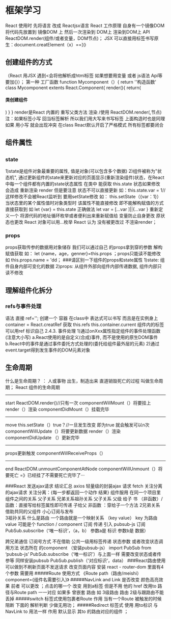 
<h1>框架学习</h1>
React 使用时 先将语言 改成 Reactjsx语言
React 工作原理 自身有一个镜像DOM 将代码先放置到 镜像DOM 上 然后一次渲染到 DOM上
渲染到DOM上 API ReactDOM.render(组件/或者变量，DOM节点)；
JSX 可以直接用标签书写原生：document.creatElement（x）==》》  <x><x/>
<h2>创建组件的方式</h2> （React 用JSX 遇到<会将他解析成html标签 如果想要用变量 或者 js语法 Api等  要加{}）；
第一种 工厂函数 function Mycomponent（）{ return ''<h1'>构造函数</'h1'>'
class Mycomponent extents React.Component{
render(){
		return(<div>
		<h4>类创建组件</h4>
		</div>)
}
}
render是React 内置的 重写父类方法 
渲染 /使用
ReactDOM.render(<Mycomponent/>,节点)注：如果标签小写 回当标签解析 
所以我们用大写来书写标签 上面构造时也是同理如果 用小写 就会出现冲突
在class React默认开启了严格模式  所有标签都要闭合 
<h2>组件属性<h2/>
<h3>state</h3>

1)state是组件对象最重要的属性, 值是对象(可以包含多个数据)
2)组件被称为"状态机", 通过更新组件的state来更新对应的页面显示(重新渲染组件)状态，在React 中每一个组件都有内置的state状态属性 在类中 能获取
this.state 状态如果修改 会造成 重新渲染 render 但是要注意 状态不可以直接更新 如：this.state.var = 1//这样修改不会被React监听到 
要用setState修改  如： this.setState（{var：1}）
当状态里的某个属性值时对象类型时 该属性不能直接修改 即不能解构赋值的方式直接获取到 如 let {var} = this.state
正确做法 let var = [...var ]||{...var } 重新定义一个 将源代码的地址循环枚举或者便利出来重新赋值给 变量防止自身更改 原状态也更改 React 对象可以用...枚举  React 认为 没有被更改过 不渲染render；
<h3>props</h3>
props获取传参的数据用对象储存
我们可以通过自己 的props拿到穿的参数 解构赋值获取  如： let {name，age，genner}=this.props ；props只能读不能修改
如 this.props.name = 'dd；
###请区别一下组件的props和state属性
1)state: 组件自身内部可变化的数据
2)props: 从组件外部向组件内部传递数据, 组件内部只读不修改
<h2>理解组件化拆分</h2>
<h3>refs与事件处理</h3>
语法 直接 ref=''; 创建一个 容器  在class中 表达式可以书写 而且是在实例身上 container = React.creatRef  
获取  this.refs   
	  this.container.current
组件内的标签可以用ref 标识自己
2.4.3. 事件处理
1)通过onXxx属性指定组件的事件处理函数(注意大小写)
a.React使用的是自定义(合成)事件, 而不是使用的原生DOM事件
b.React中的事件是通过事件委托方式处理的(委托给组件最外层的元素)
2)通过event.target得到发生事件的DOM元素对象
<h2>生命周期</h2>
什么是生命周期？ ：
人或事物 出生，制造出来 直道销毁死亡的过程 叫做生命周期；
React 组件的生命周期
<hr/>
start ReactDOM.render()//只有一次
	componentWillMount（）将要挂上
	render（）渲染
	componentDidMount（）挂载完毕
<hr/>
move this.setState（）true？//一旦发生改变 即为true 就会触发可以n次
	componentWillUpdate（）将要更新数据
	render（）渲染
	componentDidUpdate （）更新完毕
<hr/>
props更新触发
	componentWillReceiveProps（）
<hr/>
end ReactDOM.unmountComponentAtNode
	componentWillUnmount（）将要死亡   =》已经挂了不需要死亡完毕了···





###React 发送ajax请求 结论汇总
axios 轻量级的封装ajax 请求
fetch 关注分离的ajax请求 
关注分离：{每一步都返回一个动作 结果}
组件服用 在同一个项目里
组件之间的关系 
父子关系 兄弟关系祖孙关系 
父子关系  父级 给子  书 （非函数）/函数：直接写给标签属性即可传递
   子给父  非函数  ：穿给子一个方法
2兄弟关系 
借助共同的父组件 小心订阅与发布   
3祖孙关系 
什么是路由 
一个路由就是一个映射关系 （key value）
key 为路由value 可能是个 function / component 
订阅 传递 引入 pubsub-js 订阅 PubSub.subscribe（‘唯一标识’，（a，b） 
参数a是 标识 参数b是 数据）

跨兄弟通信 订阅号方式 
不在借助 公共一级用标签传递 状态参数 或者改变状态调用方法 
状态所在 的component （安装pubsub-js） 
import PubSub from ‘pubsub-js’
PubSub.subscribe（‘唯一标识’）与上面一样
需要改变状态或者传参等 
同样安装pubsub PubSub.publish（‘对应标识‘，data）
###React路由使用
可以做到不刷新页面不发送请求 改变页面内容 
安装 react - router-dom 里面有4个参数 需要用
#####Route   使用方式 《Route path（路由/meishi） component={组件名需要引入}》
#####NavLink and Link 是否改变 颜色高亮效果 前者 可以更改 ；点击的哪一个 改变 用到a标签 但是不用 他的 href  改用to 路径与Route path 一一对应 如果多 曾嵌套 路由 如 3级路由 路由 2级与跟路由不能 丢掉 
#####switch 标签式使用包裹者Route 作用  当有一个Route 被触发的时候阻断 下面的 解析判断 少做无用功；
#####Redirect 标签式 使用  用to标识 与 NavLink  to 用法一样
作用  默认显示 其to 的路由对应的组件 ；
  